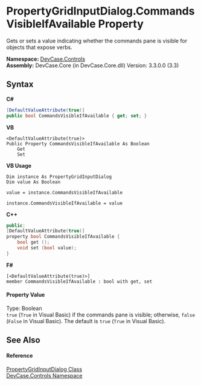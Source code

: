 # PropertyGridInputDialog.CommandsVisibleIfAvailable Property 
 

Gets or sets a value indicating whether the commands pane is visible for objects that expose verbs.

**Namespace:**&nbsp;<a href="N_DevCase_Controls">DevCase.Controls</a><br />**Assembly:**&nbsp;DevCase.Core (in DevCase.Core.dll) Version: 3.3.0.0 (3.3)

## Syntax

**C#**<br />
``` C#
[DefaultValueAttribute(true)]
public bool CommandsVisibleIfAvailable { get; set; }
```

**VB**<br />
``` VB
<DefaultValueAttribute(true)>
Public Property CommandsVisibleIfAvailable As Boolean
	Get
	Set
```

**VB Usage**<br />
``` VB Usage
Dim instance As PropertyGridInputDialog
Dim value As Boolean

value = instance.CommandsVisibleIfAvailable

instance.CommandsVisibleIfAvailable = value
```

**C++**<br />
``` C++
public:
[DefaultValueAttribute(true)]
property bool CommandsVisibleIfAvailable {
	bool get ();
	void set (bool value);
}
```

**F#**<br />
``` F#
[<DefaultValueAttribute(true)>]
member CommandsVisibleIfAvailable : bool with get, set

```


#### Property Value
Type: Boolean<br />`true` (`True` in Visual Basic) if the commands pane is visible; otherwise, `false` (`False` in Visual Basic). The default is `true` (`True` in Visual Basic).

## See Also


#### Reference
<a href="T_DevCase_Controls_PropertyGridInputDialog">PropertyGridInputDialog Class</a><br /><a href="N_DevCase_Controls">DevCase.Controls Namespace</a><br />